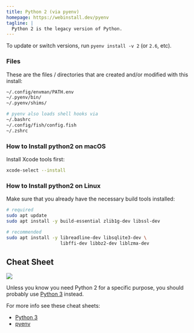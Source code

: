 ```yaml
---
title: Python 2 (via pyenv)
homepage: https://webinstall.dev/pyenv
tagline: |
  Python 2 is the legacy version of Python.
---
```


To update or switch versions, run `pyenv install -v 2` (or `2.6`, etc).

### Files

These are the files / directories that are created and/or modified with this
install:

```sh
~/.config/envman/PATH.env
~/.pyenv/bin/
~/.pyenv/shims/

# pyenv also loads shell hooks via
~/.bashrc
~/.config/fish/config.fish
~/.zshrc
```

### How to Install python2 on macOS

Install Xcode tools first:

```sh
xcode-select --install
```

### How to Install python2 on Linux

Make sure that you already have the necessary build tools installed:

```sh
# required
sudo apt update
sudo apt install -y build-essential zlib1g-dev libssl-dev

# recommended
sudo apt install -y libreadline-dev libsqlite3-dev \
                    libffi-dev libbz2-dev liblzma-dev
```

## Cheat Sheet

![](https://github.com/ewjoachim/zen-of-python/raw/master/zen_web.png)

Unless you know you need Python 2 for a specific purpose, you should probably
use [Python 3](/python) instead.

For more info see these cheat sheets:

- [Python 3](/python)
- [pyenv](/pyenv)

